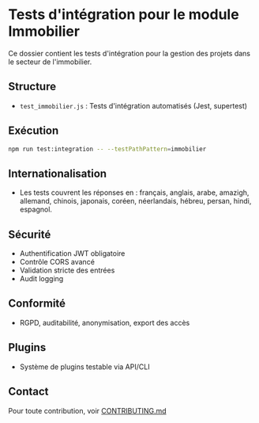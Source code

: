 # Tests d'intégration pour le module Immobilier

Ce dossier contient les tests d'intégration pour la gestion des projets dans le secteur de l'immobilier.

## Structure
- `test_immobilier.js` : Tests d'intégration automatisés (Jest, supertest)

## Exécution

```bash
npm run test:integration -- --testPathPattern=immobilier
```

## Internationalisation
- Les tests couvrent les réponses en : français, anglais, arabe, amazigh, allemand, chinois, japonais, coréen, néerlandais, hébreu, persan, hindi, espagnol.

## Sécurité
- Authentification JWT obligatoire
- Contrôle CORS avancé
- Validation stricte des entrées
- Audit logging

## Conformité
- RGPD, auditabilité, anonymisation, export des accès

## Plugins
- Système de plugins testable via API/CLI

## Contact
Pour toute contribution, voir [CONTRIBUTING.md](../../../../CONTRIBUTING.md)

